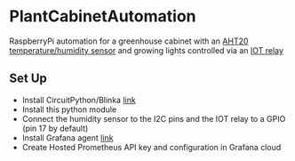 # PlantCabinetAutomation
RaspberryPi automation for a greenhouse cabinet with an [AHT20 temperature/humidity sensor](https://www.adafruit.com/product/5181) and growing lights controlled via an [IOT relay](https://www.adafruit.com/product/2935)

## Set Up
* Install CircuitPython/Blinka [link](https://learn.adafruit.com/circuitpython-on-raspberrypi-linux/installing-circuitpython-on-raspberry-pi#update-your-pi-and-python-2993452)
* Install this python module
* Connect the humidity sensor to the I2C pins and the IOT relay to a GPIO (pin 17 by default)
* Install Grafana agent [link](https://grafana.com/docs/agent/latest/set-up/install-agent-linux/)
* Create Hosted Prometheus API key and configuration in Grafana cloud
